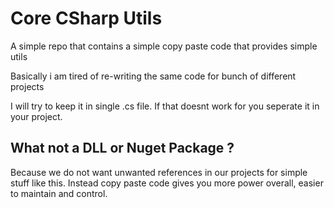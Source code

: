 # Core CSharp Utils
A simple repo that contains a simple copy paste code that provides simple utils

Basically i am tired of re-writing the same code for bunch of different projects

I will try to keep it in single .cs file. If that doesnt work for you seperate it in your project.

## What not a DLL or Nuget Package ?
Because we do not want unwanted references in our projects for simple stuff like this. Instead copy paste code gives you more power overall, easier to maintain and control. 
